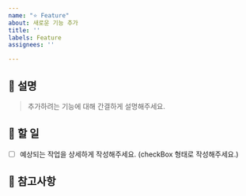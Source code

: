 ```yaml
---
name: "⭐️ Feature"
about: 새로운 기능 추가
title: ''
labels: Feature
assignees: ''

---
```


## 📄 설명

> 추가하려는 기능에 대해 간결하게 설명해주세요.

## 🏁 할 일

- [ ] 예상되는 작업을 상세하게 작성해주세요. (checkBox 형태로 작성해주세요.)

## 🫡 참고사항

